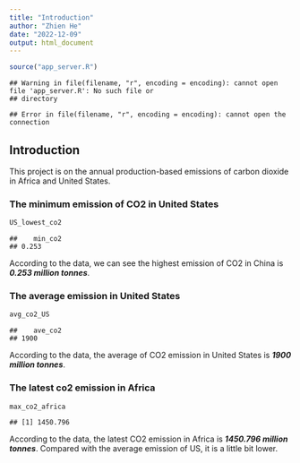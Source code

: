 ```yaml
---
title: "Introduction"
author: "Zhien He"
date: "2022-12-09"
output: html_document
---
```



```r
source("app_server.R")
```

```
## Warning in file(filename, "r", encoding = encoding): cannot open file 'app_server.R': No such file or
## directory
```

```
## Error in file(filename, "r", encoding = encoding): cannot open the connection
```

## Introduction

This project is on the annual production-based emissions of carbon dioxide in  Africa and United States.

### The minimum emission of CO2 in United States


```r
US_lowest_co2
```

```
##    min_co2
## 0.253
```
According to the data, we can see the highest emission of CO2 in China is ***0.253 million tonnes***.

### The average emission in United States


```r
avg_co2_US
```

```
##    ave_co2
## 1900
```
According to the data, the average of CO2 emission in United States is ***1900 million tonnes***.

### The latest co2 emission in Africa


```r
max_co2_africa
```

```
## [1] 1450.796
```

According to the data, the latest CO2 emission in Africa is ***1450.796 million tonnes***. Compared with the average emission of US, it is a little bit lower.
